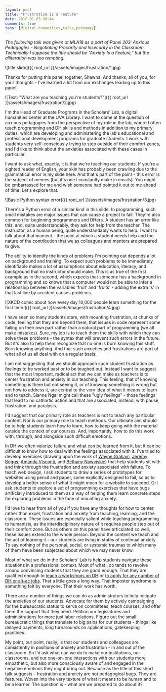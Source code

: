 ```yaml
---
layout: post
title: "Frustration is a Feature"
date: 2018-01-03 09:44
comments: true
tags: [digital-humanities,talks,pedagogy]
---
```

*The following talk was given at MLA18 as a part of Panel 203: Anxious Pedagogies - Negotiating Precarity and Insecurity in the Classroom. Technically I suppose the title should be "Anxiety Is a Feature," but the alliteration was too tempting.*

![title slide]({{ root_url }}/assets/images/frustration/1.jpg)

Thanks for putting this panel together, Shawna. And thanks, all of you, for your thoughts - I've learned a lot from our exchanges leading up to this panel.

![Text: "What are you teaching you're students?"]({{ root_url }}/assets/images/frustration/2.jpg)

I'm the Head of Graduate Programs in the Scholars' Lab, a digital humanities center at the UVA Library. I want to come at the question of anxious pedagogies from the perspective of my role in the lab, where I often teach programming and DH skills and methods in addition to my primary duties, which are developing and administering the lab's educational and professional development programs for graduate students. I work with students very self-consciously trying to step outside of their comfort zones, and I'd like to think about the anxieties associated with these cases in particular.

I want to ask what, exactly, it is that we're teaching our students. If you're a sighted reader of English, your skin has probably been crawling due to the grammatical error in my slide here. And that's part of the point - this error is the subject of memes (but it's one I constantly make in emails). You might be embarrassed for me and wish someone had pointed it out to me ahead of time. Let's explore that.

![Basic Python syntax error]({{ root_url }}/assets/images/frustration/3.jpg)

There's a Python error of a similar kind in this slide. In programming, such small mistakes are major issues that can cause a project to fail. They're also common for beginning programmers and DHers. A student has an error like this, and, quite understandably, they ask for help from the teacher. The instructor, as a human being, quite understandably wants to help. I want to talk about that moment - the point at which a student needs help and the nature of the contribution that we as colleagues and mentors are prepared to give.

The ability to identify the kinds of problems I'm pointing out depends a lot on background and training. To expect such problems to be immediately identifiable makes a lot of assumptions about education, literacy, and background that no instructor should make. This is as true of the first example as in the second, which expects that someone has a background in programming and so knows that a computer would not be able to infer a relationship between the variables 'fruit' and 'fruits' - adding the extra 's' in that last line by accident causes problems.

![XKCD comic about how every day 10,000 people learn something for the first time.]({{ root_url }}/assets/images/frustration/4.jpg)

I have seen so many students stare, with mounting frustration, at chunks of code, feeling that they are beyond them, that issues in code represent some failing on their own part rather than a natural part of programming (we all make mistakes). Sure, my job is to teach them the skills with which they can solve these problems - the syntax that will prevent such errors in the future. But it's also to help them recognize that no one is born knowing this stuff. Born knowing anything. And that such anxieties and frustrations are part of what all of us all deal with on a regular basis.

I am not suggesting that we should approach such student frustration as feelings to be worked past or to be toughed out. Instead I want to suggest that the most important, radical act that we can make as teachers is to center frustration and anxiety in our teaching. This feeling, that of knowing something is there but not seeing it, or of knowing something is wrong but not how to address it, are central to the very idea of what it means to learn and to teach. Sianne Ngai might call these "ugly feelings" - those feelings that lead to no cathartic action and that are associated, instead, with pause, frustration, and paralysis.

I'd suggest that our primary role as teachers is not to teach any particular content. Nor is our primary role to teach methods. Our ultimate aim should be to help students learn how to learn, how to keep going with the material outside the context of our courses. And, importantly, how to do this work with, through, and alongside such difficult emotions.

In DH we often valorize failure and what can be learned from it, but it can be difficult to know how to deal with the feelings associated with it. I've tried to develop exercises (drawing upon the work of [Wayne Graham](http://waynegraham.github.io/), [Jeremy Boggs](http://jeremyboggs.net/), [Amanda Visconti](http://literaturegeek.com/), and [Bethany Nowviskie](http://nowviskie.org/)) that help students sit with and think through the frustration and anxiety associated with failure. To teach web design, I ask students to draw a series of prototypes for websites using pencil and paper, some explicitly designed to fail, so as to develop a better sense of what it might mean for a website to succeed. Or I ask students to explore a set of programming exercises that have bugs artificially introduced to them as a way of helping them learn concrete steps for exploring problems in the face of mounting anxiety.  

I'd love to hear from all of you if you have any thoughts for how to center, rather than expel, frustration and anxiety from teaching, learning, and the classroom. These issues are especially salient while teaching programming to humanists, as the interdisciplinary nature of it requires people step out of their comfort zone. But as others on this panel have articulated so well, these issues extend to the whole person. Beyond the content we teach and the act of learning it - our students are living in states of continual anxiety. To say nothing of the personal, social, or systemic traumas to which many of them have been subjected about which we may never know.

Most of what we do in the Scholars' Lab is help students navigate these situations in a professional context. Most of what I do tends to revolve around convincing students that they are good enough. That they are qualified enough to [teach a workshops on DH](http://scholarslab.org/visiting-workshops-at-washington-and-lee-university/) or [to apply for any number of DH or alt-ac jobs](http://scholarslab.org/professional-development/).  That a little goes a long way. That imposter syndrome is something felt by everyone. That their work has worth.

There are a number of things we can do as administrators to help mitigate the anxieties of our students. Advocate for them by actively campaigning for the bureaucratic status to serve on committees, teach courses, and offer them the support that they need. Petition our legislatures and administrations for more just labor relations. Figure out the small bureaucratic things that translate to big pains for our students - things like delayed payments, long turnarounds on applications, gatekeeping practices.

My point, our point, really, is that our students and colleagues are consistently in positions of anxiety and frustration - in and out of the classroom. So I'd ask what can we do to make our institutions, our classrooms, and our one-on-one interactions with our students more empathetic, but also more consciously aware of and engaged in the negative emotions they might bring out. Because as the title of this short talk suggests - frustration and anxiety are not pedagogical bugs. They are features. Woven into the very texture of what it means to be human and to be a learner. The question is - what are we prepared to do about it?
